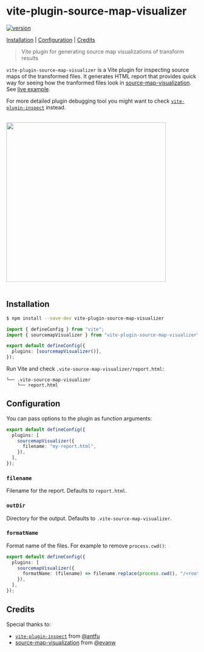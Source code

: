 # vite-plugin-source-map-visualizer

<a href="https://www.npmjs.com/package/vite-plugin-source-map-visualizer">
    <img alt="version" src="https://img.shields.io/npm/v/vite-plugin-source-map-visualizer" />
</a>

[Installation](#installation) | [Configuration](#configuration) | [Credits](#credits)

> Vite plugin for generating source map visualizations of transform results

`vite-plugin-source-map-visualizer` is a Vite plugin for inspecting source maps of the transformed files. It generates HTML report that provides quick way for seeing how the tranformed files look in [source-map-visualization](https://github.com/evanw/source-map-visualization). See [live example](https://ariperkkio.github.io/vite-plugin-source-map-visualizer/).

For more detailed plugin debugging tool you might want to check [`vite-plugin-inspect`](https://github.com/antfu-collective/vite-plugin-inspect) instead.

<br />
<img src="https://github.com/user-attachments/assets/e22e1559-9b5f-48a2-912d-b3f59c6be9cd" width="420px" />
<br />
<br />

## Installation

```bash
$ npm install --save-dev vite-plugin-source-map-visualizer
```

```ts
import { defineConfig } from "vite";
import { sourcemapVisualizer } from "vite-plugin-source-map-visualizer";

export default defineConfig({
  plugins: [sourcemapVisualizer()],
});
```

Run Vite and check `.vite-source-map-visualizer/report.html`:

```
└── .vite-source-map-visualizer
    └── report.html
```

## Configuration

You can pass options to the plugin as function arguments:

```ts
export default defineConfig({
  plugins: [
    sourcemapVisualizer({
      filename: "my-report.html",
    }),
  ],
});
```

### `filename`

Filename for the report. Defaults to `report.html`.

### `outDir`

Directory for the output. Defaults to `.vite-source-map-visualizer`.

### `formatName`

Format name of the files. For example to remove `process.cwd()`:

```ts
export default defineConfig({
  plugins: [
    sourcemapVisualizer({
      formatName: (filename) => filename.replace(process.cwd(), "/<root>"),
    }),
  ],
});
```

## Credits

Special thanks to:

- [`vite-plugin-inspect`](https://github.com/antfu-collective/vite-plugin-inspect) from [@antfu](https://github.com/antfu)
- [source-map-visualization](https://github.com/evanw/source-map-visualization) from [@evanw](https://github.com/evanw)
